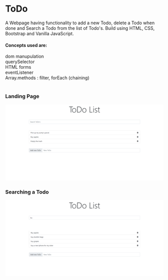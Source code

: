 # ToDo

A Webpage having functionality to add a new Todo, delete a Todo when done and Search a Todo from the list of Todo's. Build using HTML, CSS, Bootstrap and Vanilla JavaScript.

#### Concepts used are:

dom manupulation </br>
querySelector </br>
HTML forms </br>
eventListener </br>
Array.methods : filter, forEach (chaining)
</br>
</br>

### Landing Page

![](app-screenshots/1.png)

### Searching a Todo

![](app-screenshots/2.png)
